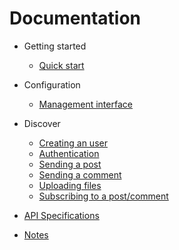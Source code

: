 # Documentation

- Getting started

  - [Quick start](quickstart.md)

- Configuration

  - [Management interface](management.md)

- Discover

  - [Creating an user](create.md)
  - [Authentication](auth.md)
  - [Sending a post](post.md)
  - [Sending a comment](comment.md)
  - [Uploading files](upload.md)
  - [Subscribing to a post/comment](subscribe.md)

- [API Specifications](specs.md)
- [Notes](notes.md)

